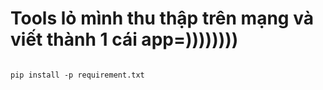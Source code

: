 # Tools lỏ mình thu thập trên mạng và viết thành 1 cái app=))))))))

<pre><code class="language-javascript">
pip install -p requirement.txt 
</code></pre>
